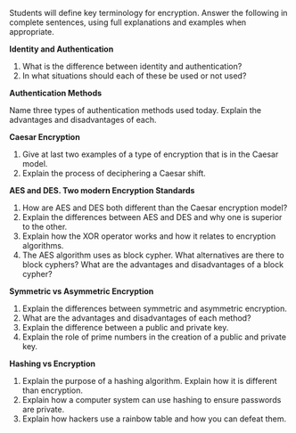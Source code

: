 Students will define key terminology for encryption. Answer the following in complete sentences, using full explanations and examples when appropriate.

**Identity and Authentication**

1. What is the difference between identity and authentication?
2. In what situations should each of these be used or not used?

**Authentication Methods**

Name three types of authentication methods used today. Explain the advantages and disadvantages of each.

**Caesar Encryption**

1. Give at last two examples of a type of encryption that is in the Caesar model.
2. Explain the process of deciphering a Caesar shift.

**AES and DES.  Two modern Encryption Standards**

1. How are AES and DES both different than the Caesar encryption model?
2. Explain the differences between AES and DES and why one is superior to the other.
3. Explain how the XOR operator works and how it relates to encryption algorithms.
4. The AES algorithm uses as block cypher. What alternatives are there to block cyphers? What are the advantages and disadvantages of a block cypher?

**Symmetric vs Asymmetric Encryption**

1. Explain the differences between symmetric and asymmetric encryption.
2. What are the advantages and disadvantages of each method?
3. Explain the difference between a public and private key.
4. Explain the role of prime numbers in the creation of a public and private key.

**Hashing vs Encryption**

1. Explain the purpose of a hashing algorithm. Explain how it is different than encryption.
2. Explain how a computer system can use hashing to ensure passwords are private.
3. Explain how hackers use a rainbow table and how you can defeat them.